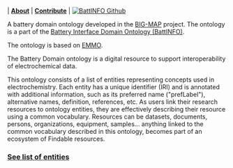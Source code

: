 
| [**About**](./about.html) | [**Contribute**](./contribute.html) | [![BattINFO Github](https://badgen.net/badge/icon/github?icon=github&label)](https://github.com/emmo-repo/domain-battery)

A battery domain ontology developed in the [BIG-MAP][2] project.
The ontology is a part of the [Battery Interface Domain Ontology (BattINFO)](https://big-map.github.io/BattINFO/).

The ontology is based on [EMMO][1].

The  Battery Domain ontology is a digital resource to support interoperability of electrochemical data.   

This ontology consists of a list of entities representing concepts used in electrochemistry. Each entity has a unique identifier (IRI) and is annotated with additional information, such as its preferred name ("prefLabel"), alternative names, definition, references, etc. As users link their research resources to ontology entities, they are effectively describing their resource using a common vocabulary. Resources can be datasets, documents, persons, organizations, equipment, samples... anything linked to the common vocabulary described in this ontology, becomes part of an ecosystem of Findable resources.  


### [See list of entities](./battery.html)

[1]: https://github.com/emmo-repo/EMMO
[2]: https://www.big-map.eu



